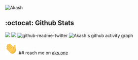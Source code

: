 ![Akash](https://aks.one/akash-santhosh.gif)
## :octocat: Github Stats
![](https://raw.githubusercontent.com/akash-santhosh/github-stats-transparent/output/generated/overview.svg)
![](https://raw.githubusercontent.com/akash-santhosh/github-stats-transparent/output/generated/languages.svg)
![github-readme-twitter](https://github-readme-twitter.gazf.vercel.app/api?id=_akashsanthosh)
![Akash's github activity graph](https://activity-graph.herokuapp.com/graph?username=akash-santhosh&bg_color=000000&color=718191&line=e9e9ea&point=e9e9ea&area=true&hide_border=true)

<img src="https://raw.githubusercontent.com/ABSphreak/ABSphreak/master/gifs/Hi.gif" width="40px" /> ## reach me on [aks.one](https://aks.one)

